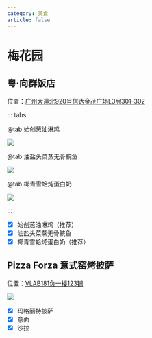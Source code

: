 ```yaml
---
category: 美食
article: false
---
```


# 梅花园

## 粤·向群饭店

<span class="icon iconfont icon-locate"></span> 位置：<a href="https://ditu.amap.com/place/B0I2JZ4YIS" target="_blank">广州大道北920号信达金茂广场L3层301-302</a>

::: tabs

@tab 始创葱油淋鸡

![](https://img.sherry4869.com/blog/life/food/china/guangdong/guangzhou/th/mhy/xqfd/img.jpg)

@tab 油盐头菜蒸无骨鲩鱼

![](https://img.sherry4869.com/blog/life/food/china/guangdong/guangzhou/th/mhy/xqfd/img_2.jpg)

@tab 椰青雪蛤炖蛋白奶

![](https://img.sherry4869.com/blog/life/food/china/guangdong/guangzhou/th/mhy/xqfd/img_3.jpg)

:::

- [x] 始创葱油淋鸡（推荐）
- [x] 油盐头菜蒸无骨鲩鱼
- [x] 椰青雪蛤炖蛋白奶（推荐）

## Pizza Forza 意式窑烤披萨

<span class="icon iconfont icon-locate"></span> 位置：<a href="https://ditu.amap.com/place/B0I12MZD0C" target="_blank">VLAB181负一楼123铺</a>

![](https://img.sherry4869.com/blog/life/food/china/guangdong/guangzhou/th/mhy/forza/img.jpg)

- [x] 玛格丽特披萨
- [x] 意面
- [x] 沙拉
